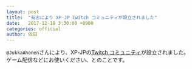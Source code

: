 ```yaml
---
layout: post
title:  "有志により XP-JP Twitch コミュニティが設立されました"
date:   2017-12-18 3:30:00 +0900
categories: official
author: 依田
---
```

`@JukkaAhonen`さんにより、XP-JPの[Twitch コミュニティ](https://www.twitch.tv/communities/experiencepointsjp/details)が設立されました。  
ゲーム配信などにお使いください、とのことです。  
